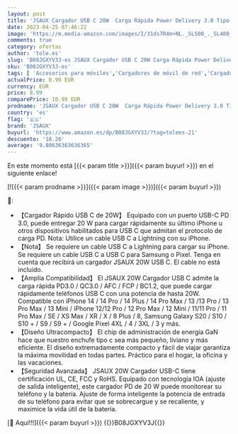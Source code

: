 ```yaml
---
layout: post
title: 'JSAUX Cargador USB C 20W  Carga Rápida Power Delivery 3.0 Tipo C Cargador Adaptador Compatible con iPhone 14/14 Pro/14 Plus/14 Pro Max iPhone 13/13 Mini/13 Pro/13 Pro Max/12/12 Pro Max/11 iPad Pro/Air'
date: 2023-04-25 07:46:22
image: 'https://m.media-amazon.com/images/I/31ds7R4m+NL._SL500_._SL400_.jpg'
comments: true
category: ofertas
author: 'tole.es'
slug: 'B08JGXYV3J-es JSAUX Cargador USB C 20W Carga Rápida Power Delivery 3.0...'
sku: 'B08JGXYV3J-es'
tags: [ 'Accesorios para móviles','Cargadores de móvil de red','Cargadores para móviles','Comunicación móvil y accesorios','Electrónica','ipad','iphone','jsaux','🇪🇸', ]
actualPrice: 8.99 EUR
currency: EUR
price: 8.99
comparePrice: 10.99 EUR
prodname: 'JSAUX Cargador USB C 20W  Carga Rápida Power Delivery 3.0 Tipo C Cargador Adaptador Compatible con iPhone 14/14 Pro/14 Plus/14 Pro Max iPhone 13/13 Mini/13 Pro/13 Pro Max/12/12 Pro Max/11 iPad Pro/Air'
country: 'es'
flag: '🇪🇸'
brand: 'JSAUX'
buyurl: 'https://www.amazon.es/dp/B08JGXYV3J/?tag=tolees-21'
descuento: '18.20'
average: '9.80636363636365'
---
```


En este momento está [{{< param title >}}]({{< param buyurl >}}) en el siguiente enlace!

[![{{< param prodname >}}]({{< param image >}})]({{< param buyurl >}})

🔎:

- 【Cargador Rápido USB C de 20W】 Equipado con un puerto USB-C PD 3.0, puede entregar 20 W para cargar rápidamente su último iPhone u otros dispositivos habilitados para USB C que admitan el protocolo de carga PD. Nota: Utilice un cable USB C a Lightning con su iPhone.
- 【Nota】 Se requiere un cable USB C a Lightning para cargar su iPhone. Se requiere un cable USB C a USB C para Samsung o Pixel. Tenga en cuenta que recibirá un cargador JSAUX 20W USB C. El cable no está incluido.
- 【Amplia Compatibilidad】 El JSAUX 20W Cargador USB C admite la carga rápida PD3.0 / QC3.0 / AFC / FCP / BC1.2, que puede cargar rápidamente teléfonos USB C con una potencia de hasta 20W. Compatible con iPhone 14 / 14 Pro / 14 Plus / 14 Pro Max / 13 /13 Pro / 13 Pro Max / 13 Mini / iPhone 12/12 Pro / 12 Pro Max / 12 Mini / 11/11 Pro / 11 Pro Max / SE / XS Max / XR / X / 8 Plus / 8, Samsung Galaxy S20 / S10 / S10 + / S9 / S9 + / Google Pixel 4XL / 4 / 3XL / 3 y más.
- 【Diseño Ultracompacto】 El chip de administración de energía GaN hace que nuestro enchufe tipo c sea más pequeño, liviano y más eficiente. El diseño extremadamente compacto y fácil de viajar garantiza la máxima movilidad en todas partes. Práctico para el hogar, la oficina y las vacaciones.
- 【Seguridad Avanzada】 JSAUX 20W Cargador USB-C tiene certificación UL, CE, FCC y RoHS. Equipado con tecnología IOA (ajuste de salida inteligente), este cargador PD de 20 W puede monitorear su teléfono y la batería. Ajuste de forma inteligente la potencia de entrada de su teléfono para evitar que se sobrecargue y se recaliente, y maximice la vida útil de la batería.

[🛒 Aquí!!!]({{< param buyurl >}})
{{<world>}}B08JGXYV3J{{</world>}}
